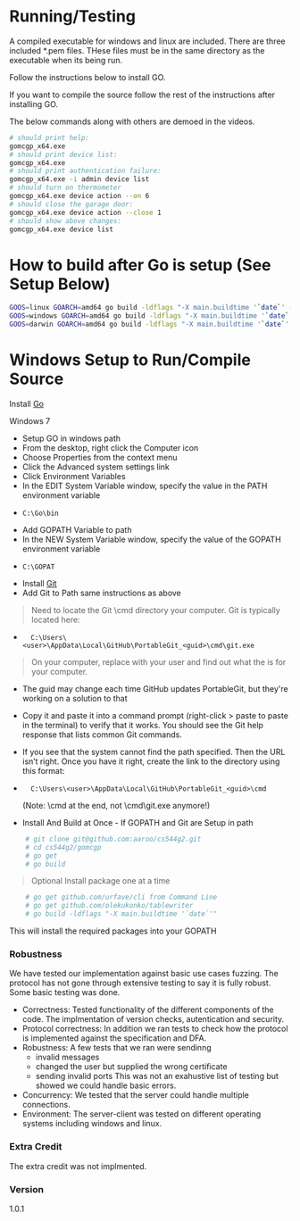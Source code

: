 # Running/Testing

A compiled executable for windows and linux are included.  There are three included *.pem files.
THese files must be in the same directory as the executable when its being run.  

Follow the instructions below to install GO.  

If you want to compile the source follow the rest of the instructions after installing GO.

The below commands along with others are demoed in the videos.

```bash
# should print help:
gomcgp_x64.exe
# should print device list:
gomcgp_x64.exe
# should print authentication failure:
gomcgp_x64.exe -i admin device list
# should turn on thermometer
gomcgp_x64.exe device action --on 6
# should close the garage door:
gomcgp_x64.exe device action --close 1
# should show above changes:
gomcgp_x64.exe device list

```

# How to build after Go is setup (See Setup Below)

```bash
GOOS=linux GOARCH=amd64 go build -ldflags "-X main.buildtime '`date`' -X main.buildver '`git log --pretty=format:'%h' -n 1`'" -o gomcgp
GOOS=windows GOARCH=amd64 go build -ldflags "-X main.buildtime '`date`' -X main.buildver '`git log --pretty=format:'%h' -n 1`'" -o gomcgp_x64.exe
GOOS=darwin GOARCH=amd64 go build -ldflags "-X main.buildtime '`date`' -X main.buildver '`git log --pretty=format:'%h' -n 1`'" -o gomcgp_darwin-amd64
```

# Windows Setup to Run/Compile Source

Install [Go](https://golang.org/dl/)

Windows 7

  - Setup GO in windows path
  - From the desktop, right click the Computer icon
  - Choose Properties from the context menu
  - Click the Advanced system settings link
  - Click Environment Variables
  - In the EDIT System Variable window, specify the value in the PATH environment variable
  -     C:\Go\bin
  - Add GOPATH Variable to path
  - In the NEW System Variable window, specify the value of the GOPATH environment variable
  -     C:\GOPAT
- Install [Git](https://help.github.com/desktop/guides/getting-started/installing-github-desktop/)
- Add Git to Path same instructions as above

>Need to locate the Git \cmd directory your computer. Git is typically located here:
-       C:\Users\<user>\AppData\Local\GitHub\PortableGit_<guid>\cmd\git.exe
>On your computer, replace <user> with your user and find out what the <guid> is for your computer.
- The guid may change each time GitHub updates PortableGit, but they're working on a solution to that
- Copy it and paste it into a command prompt (right-click > paste to paste in the terminal) to verify that it works. You should see the Git help response that lists common Git commands.
-  If you see that the system cannot find the path specified. Then the URL isn’t right. Once you have it right, create the link to the directory using this format:
-       C:\Users\<user>\AppData\Local\GitHub\PortableGit_<guid>\cmd
	(Note: \cmd at the end, not \cmd\git.exe anymore!)

- Install And Build at Once - If GOPATH and Git are Setup in path
```bash
	# git clone git@github.com:aaroo/cs544g2.git
	# cd cs544g2/gomcgp
	# go get
	# go build
```
> Optional Install package one at a time
```bash
	# go get github.com/urfave/cli from Command Line
	# go get github.com/olekukonko/tablewriter
	# go build -ldflags "-X main.buildtime '`date`'"
```
This will install the required packages into your GOPATH

### Robustness

We have tested our implementation against basic use cases fuzzing.  The protocol
has not gone through extensive testing to say it is fully robust.  Some basic testing
was done.
- Correctness:
  Tested  functionality of the different components of the code.  The implmentation of
  version checks, autentication and security.
- Protocol correctness:
  In addition we ran tests to check how the protocol is implemented against
  the specification and DFA.
- Robustness:
   A few tests that we ran were sendinng
  - invalid messages
  - changed the user but supplied the wrong certificate
  - sending invalid ports
This was not an exahustive list of testing but showed we could handle basic errors.
- Concurrency:
  We tested that the server could handle multiple connections.
- Environment:
  The server-client was tested on different operating systems including windows and linux.

### Extra Credit
The extra credit was not implmented.

### Version
1.0.1
